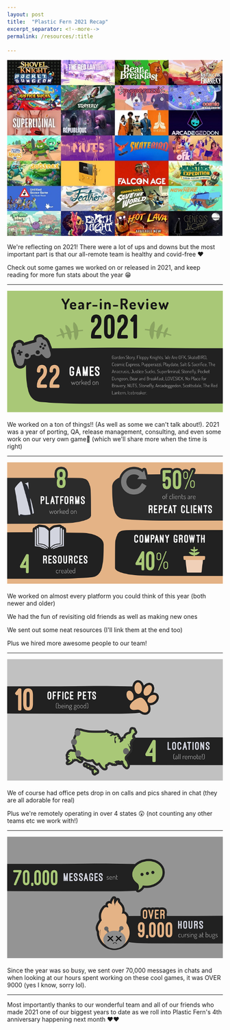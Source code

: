 ```yaml
---
layout: post
title:  "Plastic Fern 2021 Recap"
excerpt_separator: <!--more-->
permalink: /resources/:title

---
```

![Games 2021](/assets/img/Games2021.jpg)
<br />

We're reflecting on 2021! There were a lot of ups and downs but the most important part is that our all-remote team is healthy and covid-free ♥

Check out some games we worked on or released in 2021, and keep reading for more fun stats about the year 😁
<!--more-->

----

![Year in Review 2021](/assets/img/Social1.png)
<br />
<br />
We worked on a ton of things!! (As well as some we can't talk about!). 2021 was a year of porting, QA, release management, consulting, and even some work on our very own game🤫 (which we'll share more when the time is right)

---

![Year in Review 2021 - 2](/assets/img/Social2.png)
<br />
<br />
We worked on almost every platform you could think of this year (both newer and older)

We had the fun of revisiting old friends as well as making new ones

We sent out some neat resources (I'll link them at the end too)

Plus we hired more awesome people to our team!

---

![Year in Review 2021 - 3](/assets/img/Social3.png)
<br />
<br />
We of course had office pets drop in on calls and pics shared in chat (they are all adorable for real)

Plus we're remotely operating in over 4 states 😲 (not counting any other teams etc we work with!)

---

![Year in Review 2021 - 4](/assets/img/Social4.png)
<br />
<br />
Since the year was so busy, we sent over 70,000 messages in chats and when looking at our hours spent working on these cool games, it was OVER 9000 (yes I know, sorry lol).

---

Most importantly thanks to our wonderful team and all of our friends who made 2021 one of our biggest years to date as we roll into Plastic Fern's 4th anniversary happening next month ♥♥
